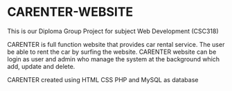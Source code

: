 # CARENTER-WEBSITE
This is our Diploma Group Project for subject Web Development (CSC318)

CARENTER is full function website that provides car rental service.
The user be able to rent the car by surfing the website.
CARENTER website can be login as user and admin who manage the system at the background which add, update and delete.

CARENTER created using HTML CSS PHP and MySQL as database
